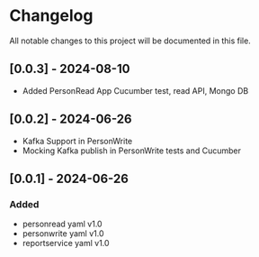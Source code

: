 # Changelog

All notable changes to this project will be documented in this file.


## [0.0.3] - 2024-08-10
- Added PersonRead App
	Cucumber test, read API, Mongo DB

## [0.0.2] - 2024-06-26
- Kafka Support in PersonWrite
- Mocking Kafka publish in PersonWrite tests and Cucumber


## [0.0.1] - 2024-06-26

### Added
- personread yaml v1.0
- personwrite yaml v1.0
- reportservice yaml v1.0
